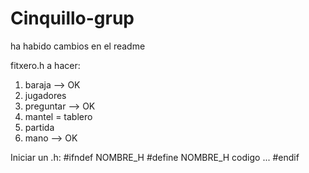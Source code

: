 # Cinquillo-grup


ha habido cambios en el readme 

fitxero.h a hacer:

1) baraja  --> OK
2) jugadores
3) preguntar --> OK
4) mantel = tablero
5) partida
6) mano --> OK






Iniciar un .h:
#ifndef NOMBRE_H
#define NOMBRE_H
codigo
...
#endif



